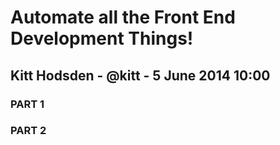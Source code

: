 #  Automate all the Front End Development Things!
## Kitt Hodsden - @kitt - 5 June 2014 10:00

### PART 1




### PART 2